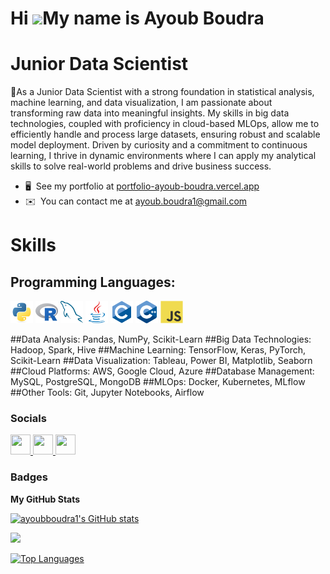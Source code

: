 Hi ![](https://user-images.githubusercontent.com/18350557/176309783-0785949b-9127-417c-8b55-ab5a4333674e.gif)My name is Ayoub Boudra
====================================================================================================================================

# Junior Data Scientist


👋As a Junior Data Scientist with a strong foundation in statistical analysis, machine learning, and data visualization, I am passionate about transforming raw data into meaningful insights. My skills in big data technologies, coupled with proficiency in cloud-based MLOps, allow me to efficiently handle and process large datasets, ensuring robust and scalable model deployment. Driven by curiosity and a commitment to continuous learning, I thrive in dynamic environments where I can apply my analytical skills to solve real-world problems and drive business success.

* 🖥️  See my portfolio at [portfolio-ayoub-boudra.vercel.app](http://https://portfolio-ayoub-boudra.vercel.app)
* ✉️  You can contact me at [ayoub.boudra1@gmail.com](mailto:ayoub.boudra1@gmail.com)

# Skills

## Programming Languages: 
<p align="left">
<a href="https://www.python.org/" target="_blank" rel="noreferrer"><img src="https://raw.githubusercontent.com/devicons/devicon/master/icons/python/python-original.svg" width="36" height="36" alt="Python" /></a>
<a href="https://www.r-project.org/" target="_blank" rel="noreferrer"><img src="https://raw.githubusercontent.com/devicons/devicon/master/icons/r/r-original.svg" width="36" height="36" alt="R" /></a>
<a href="https://www.mysql.com/" target="_blank" rel="noreferrer"><img src="https://raw.githubusercontent.com/devicons/devicon/master/icons/mysql/mysql-original.svg" width="36" height="36" alt="SQL" /></a>
<a href="https://www.oracle.com/java/" target="_blank" rel="noreferrer"><img src="https://raw.githubusercontent.com/devicons/devicon/master/icons/java/java-original.svg" width="36" height="36" alt="Java" /></a>
<a href="https://en.wikipedia.org/wiki/C_(programming_language)" target="_blank" rel="noreferrer"><img src="https://raw.githubusercontent.com/devicons/devicon/master/icons/c/c-original.svg" width="36" height="36" alt="C" /></a>
<a href="https://isocpp.org/" target="_blank" rel="noreferrer"><img src="https://raw.githubusercontent.com/devicons/devicon/master/icons/cplusplus/cplusplus-original.svg" width="36" height="36" alt="C++" /></a>
<a href="https://developer.mozilla.org/en-US/docs/Web/JavaScript" target="_blank" rel="noreferrer"><img src="https://raw.githubusercontent.com/devicons/devicon/master/icons/javascript/javascript-original.svg" width="36" height="36" alt="JavaScript" /></a>
</p>
##Data Analysis: Pandas, NumPy, Scikit-Learn
##Big Data Technologies: Hadoop, Spark, Hive
##Machine Learning: TensorFlow, Keras, PyTorch, Scikit-Learn
##Data Visualization: Tableau, Power BI, Matplotlib, Seaborn
##Cloud Platforms: AWS, Google Cloud, Azure
##Database Management: MySQL, PostgreSQL, MongoDB
##MLOps: Docker, Kubernetes, MLflow
##Other Tools: Git, Jupyter Notebooks, Airflow



### Socials

<p align="left"> <a href="https://www.github.com/ayoubboudra1" target="_blank" rel="noreferrer"> <picture> <source media="(prefers-color-scheme: dark)" srcset="https://raw.githubusercontent.com/danielcranney/readme-generator/main/public/icons/socials/github-dark.svg" /> <source media="(prefers-color-scheme: light)" srcset="https://raw.githubusercontent.com/danielcranney/readme-generator/main/public/icons/socials/github.svg" /> <img src="https://raw.githubusercontent.com/danielcranney/readme-generator/main/public/icons/socials/github.svg" width="32" height="32" /> </picture> </a> <a href="http://www.instagram.com/_ayoub_bd" target="_blank" rel="noreferrer"> <picture> <source media="(prefers-color-scheme: dark)" srcset="undefined" /> <source media="(prefers-color-scheme: light)" srcset="https://raw.githubusercontent.com/danielcranney/readme-generator/main/public/icons/socials/instagram.svg" /> <img src="https://raw.githubusercontent.com/danielcranney/readme-generator/main/public/icons/socials/instagram.svg" width="32" height="32" /> </picture> </a> <a href="https://www.linkedin.com/in/ayoub-boudra/" target="_blank" rel="noreferrer"> <picture> <source media="(prefers-color-scheme: dark)" srcset="https://raw.githubusercontent.com/danielcranney/readme-generator/main/public/icons/socials/linkedin-dark.svg" /> <source media="(prefers-color-scheme: light)" srcset="https://raw.githubusercontent.com/danielcranney/readme-generator/main/public/icons/socials/linkedin.svg" /> <img src="https://raw.githubusercontent.com/danielcranney/readme-generator/main/public/icons/socials/linkedin.svg" width="32" height="32" /> </picture> </a></p>

### Badges

<b>My GitHub Stats</b>

<a href="http://www.github.com/ayoubboudra1"><img src="https://github-readme-stats.vercel.app/api?username=ayoubboudra1&show_icons=true&hide=&count_private=true&title_color=facc15&text_color=ffffff&icon_color=facc15&bg_color=1c1917&hide_border=true&show_icons=true" alt="ayoubboudra1's GitHub stats" /></a>

<a href="http://www.github.com/ayoubboudra1"><img src="https://github-readme-streak-stats.herokuapp.com/?user=ayoubboudra1&stroke=ffffff&background=1c1917&ring=facc15&fire=facc15&currStreakNum=ffffff&currStreakLabel=facc15&sideNums=ffffff&sideLabels=ffffff&dates=ffffff&hide_border=true" /></a>

<a href="https://github.com/ayoubboudra1" align="left"><img src="https://github-readme-stats.vercel.app/api/top-langs/?username=ayoubboudra1&langs_count=10&title_color=facc15&text_color=ffffff&icon_color=facc15&bg_color=1c1917&hide_border=true&locale=en&custom_title=Top%20%Languages" alt="Top Languages" /></a>
